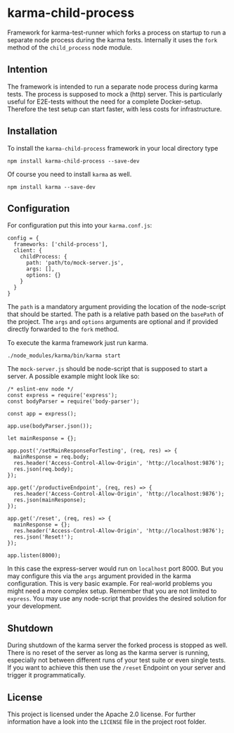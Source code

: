 # karma-child-process

Framework for karma-test-runner which forks a process on startup to run a 
separate node process during the karma tests. Internally it uses the `fork` method 
of the `child_process` node module.

## Intention
The framework is intended to run a separate node process during karma tests. 
The process is supposed to mock a (http) server. This is particularly useful 
for E2E-tests without the need for a complete Docker-setup. Therefore the test 
setup can start faster, with less costs for infrastructure. 

## Installation
To install the `karma-child-process` framework in your local directory type
```
npm install karma-child-process --save-dev
```
Of course you need to install `karma` as well.
```
npm install karma --save-dev
```

## Configuration
For configuration put this into your `karma.conf.js`:
```
config = {
  frameworks: ['child-process'],
  client: {
    childProcess: {
      path: 'path/to/mock-server.js',
      args: [],
      options: {}
    }
  }
}
```
The `path` is a mandatory argument providing the location of the node-script 
that should be started. The path is a relative path based on the `basePath` 
of the project. The `args` and `options` arguments are optional and if provided 
directly forwarded to the `fork` method. 
 
To execute the karma framework just run karma.
```
./node_modules/karma/bin/karma start
```
 
The `mock-server.js` should be node-script that is supposed to start a server. 
A possible example might look like so:
```
/* eslint-env node */
const express = require('express');
const bodyParser = require('body-parser');
 
const app = express();
 
app.use(bodyParser.json());
 
let mainResponse = {};
 
app.post('/setMainResponseForTesting', (req, res) => {
  mainResponse = req.body;
  res.header('Access-Control-Allow-Origin', 'http://localhost:9876');
  res.json(req.body);
});
 
app.get('/productiveEndpoint', (req, res) => {
  res.header('Access-Control-Allow-Origin', 'http://localhost:9876');
  res.json(mainResponse);
});
 
app.get('/reset', (req, res) => {
  mainResponse = {};
  res.header('Access-Control-Allow-Origin', 'http://localhost:9876');
  res.json('Reset!');
});
 
app.listen(8000);
```
In this case the express-server would run on `localhost` port 8000. But you may configure 
this via the `args` argument provided in the karma configuration. This is very 
basic example. For real-world problems you might need a more complex setup. 
Remember that you are not limited to `express`. You may use any node-script that 
provides the desired solution for your development. 

## Shutdown
During shutdown of the karma server the forked process is stopped as well. 
There is no reset of the server as long as the karma server is running, 
especially not between different runs of your test suite or even single tests. 
If you want to achieve this then use the `/reset` Endpoint on your server and
trigger it programmatically.

## License
This project is licensed under the Apache 2.0 license. For further information 
have a look into the `LICENSE` file in the project root folder.
